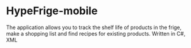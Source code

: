 # HypeFrige-mobile
The application allows you to track the shelf life of products in the frige, make a shopping list and find recipes for existing products.
Written in C#, XML

